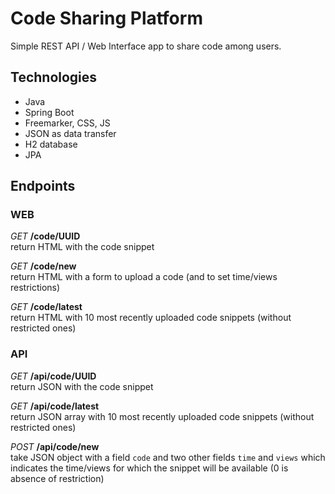# Code Sharing Platform
Simple REST API / Web Interface app to share code among users.

## Technologies
- Java
- Spring Boot
- Freemarker, CSS, JS
- JSON as data transfer
- H2 database
- JPA

## Endpoints

### WEB

*GET* **/code/UUID** <br>
return HTML with the code snippet

*GET* **/code/new** <br>
return HTML with a form to upload a code (and to set time/views restrictions)

*GET* **/code/latest** <br>
return HTML with 10 most recently uploaded code snippets (without restricted ones)

### API

*GET* **/api/code/UUID** <br>
return JSON with the code snippet

*GET* **/api/code/latest** <br>
return JSON array with 10 most recently uploaded code snippets (without restricted ones)

*POST* **/api/code/new** <br>
take JSON object with a field `code` and two other fields `time` and `views` which indicates the time/views for which the snippet will be available (0 is absence of restriction)
